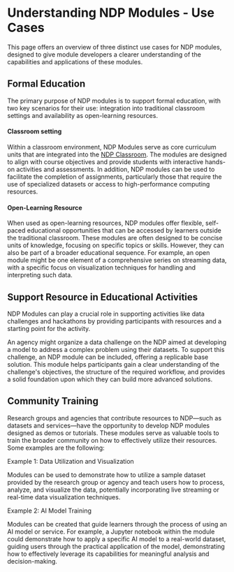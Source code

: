 # Understanding NDP Modules - Use Cases

This page offers an overview of three distinct use cases for NDP modules, designed to give module developers a clearer understanding of the capabilities and applications of these modules.

## Formal Education 

The primary purpose of NDP modules is to support formal education, with two key scenarios for their use: integration into traditional classroom settings and availability as open-learning resources.

#### Classroom setting

Within a classroom environment, NDP Modules serve as core curriculum units that are integrated into the [NDP Classroom](../ndp-classroom/index.md). The modules are designed to align with course objectives and provide students with interactive hands-on activities and assessments. In addition, NDP modules can be used to facilitate the completion of assignments, particularly those that require the use of specialized datasets or access to high-performance computing resources.

#### Open-Learning Resource
When used as open-learning resources, NDP modules offer flexible, self-paced educational opportunities that can be accessed by learners outside the traditional classroom. These modules are often designed to be concise units of knowledge, focusing on specific topics or skills. However, they can also be part of a broader educational sequence. For example, an open module might be one element of a comprehensive series on streaming data, with a specific focus on visualization techniques for handling and interpreting such data.

## Support Resource in Educational Activities

NDP Modules can play a crucial role in supporting activities like data challenges and hackathons by providing participants with resources and a starting point for the activity.

An agency might organize a data challenge on the NDP aimed at developing a model to address a complex problem using their datasets. To support this challenge, an NDP module can be included, offering a replicable base solution. This module helps participants gain a clear understanding of the challenge's objectives, the structure of the required workflow, and provides a solid foundation upon which they can build more advanced solutions.

## Community Training

Research groups and agencies that contribute resources to NDP—such as datasets and services—have the opportunity to develop NDP modules designed as demos or tutorials. These modules serve as valuable tools to train the broader community on how to effectively utilize their resources. Some examples are the following:

Example 1: Data Utilization and Visualization

Modules can be used to demonstrate how to utilize a sample dataset provided by the research group or agency and teach users how to process, analyze, and visualize the data, potentially incorporating live streaming or real-time data visualization techniques.

Example 2: AI Model Training

Modules can be created that guide learners through the process of using an AI model or service. For example, a Jupyter notebook within the module could demonstrate how to apply a specific AI model to a real-world dataset, guiding users through the practical application of the model, demonstrating how to effectively leverage its capabilities for meaningful analysis and decision-making.